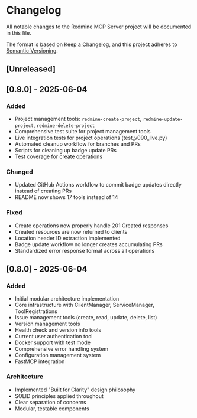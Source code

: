 # Changelog

All notable changes to the Redmine MCP Server project will be documented in this file.

The format is based on [Keep a Changelog](https://keepachangelog.com/en/1.0.0/),
and this project adheres to [Semantic Versioning](https://semver.org/spec/v2.0.0.html).

## [Unreleased]

## [0.9.0] - 2025-06-04

### Added
- Project management tools: `redmine-create-project`, `redmine-update-project`, `redmine-delete-project`
- Comprehensive test suite for project management tools
- Live integration tests for project operations (test_v090_live.py)
- Automated cleanup workflow for branches and PRs
- Scripts for cleaning up badge update PRs
- Test coverage for create operations

### Changed
- Updated GitHub Actions workflow to commit badge updates directly instead of creating PRs
- README now shows 17 tools instead of 14

### Fixed
- Create operations now properly handle 201 Created responses
- Created resources are now returned to clients
- Location header ID extraction implemented
- Badge update workflow no longer creates accumulating PRs
- Standardized error response format across all operations

## [0.8.0] - 2025-06-04

### Added
- Initial modular architecture implementation
- Core infrastructure with ClientManager, ServiceManager, ToolRegistrations
- Issue management tools (create, read, update, delete, list)
- Version management tools
- Health check and version info tools
- Current user authentication tool
- Docker support with test mode
- Comprehensive error handling system
- Configuration management system
- FastMCP integration

### Architecture
- Implemented "Built for Clarity" design philosophy
- SOLID principles applied throughout
- Clear separation of concerns
- Modular, testable components
